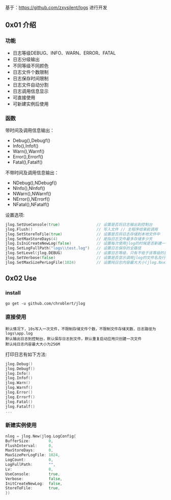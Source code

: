 基于：https://github.com/zxysilent/logs 进行开发
## 0x01 介绍
### 功能
- 日志等级DEBUG、INFO、WARN、ERROR、FATAL
- 日志分级输出
- 不同等级不同颜色
- 日志文件个数限制
- 日志保存时间限制
- 日志文件自动分割
- 日志调用信息显示
- 可直接使用
- 可新建实例后使用

### 函数
带时间及调用信息输出：
- Debug(),Debugf()
- Info(),Infof()
- Warn(),Warnf()
- Error(),Errorf()
- Fatal(),Fatalf()
 
不带时间及调用信息输出：
- NDebug(),NDebugf()
- NInfo(),NInfof()
- NWarn(),NWarnf()
- NError(),NErrorf()
- NFatal(),NFatalf()

设置选项:
```go
jlog.SetUseConsole(true)                // 设置是否将日志输出到控制台
jlog.Flush()                            // 写入文件 // 主程序结束前调用
jlog.SetStoreToFile(true)               // 设置是否将日志存储到本地文件中
jlog.SetMaxStoreDays(4)                 // 是指日志文件最多存储多少天
jlog.IsIniCreateNewLog(false)           // 设置每次使用jlog的时候是否新建一个日志文件
jlog.SetLogFullPath("logs\\test.log")   // 设置日志保存的全路径
jlog.SetLevel(jlog.DEBUG)               // 设置日志等级，只有不低于该等级的日志才会显示
jlog.SetVerbose(false)                  // 设置是否显示调用jlog的文件名及行号
jlog.SetMaxSizePerLogFile(1024)         // 设置纯日志内容最大大小(jlog.Nxxx函数输出日志)，单位B，默认500MB
```
## 0x02 Use
### install
`go get -u github.com/chroblert/jlog`
### 直接使用
```
默认情况下，10s写入一次文件，不限制存储文件个数，不限制文件存储天数，日志路径为logs\app.log
默认输出日志到控制台，默认保存日志到文件，默认重复启动应用只创建一次文件
默认纯日志内容最大大小为256M
```
打印日志有如下方法:
```go
jlog.Debug()
jlog.Debugf()
jlog.Info()
jlog.Infof()
jlog.Warn()
jlog.Warnf()
jlog.Error()
jlog.Errorf()
jlog.Fatal()
jlog.Fatalf()
...
```
### 新建实例使用
```go
nlog = jlog.New(jlog.LogConfig{
BufferSize:        0,
FlushInterval:     0,
MaxStoreDays:      0,
MaxSizePerLogFile: 1024,
LogCount:          0,
LogFullPath:       "",
Lv:                0,
UseConsole:        true,
Verbose:           false,
InitCreateNewLog:  false,
StoreToFile:       true,
})
```